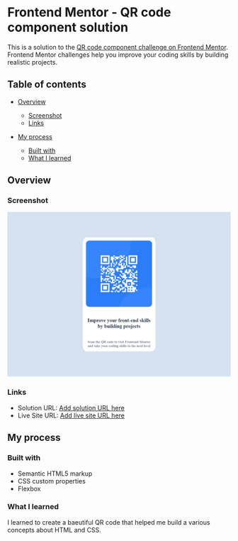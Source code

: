 # Frontend Mentor - QR code component solution

This is a solution to the [QR code component challenge on Frontend Mentor](https://www.frontendmentor.io/challenges/qr-code-component-iux_sIO_H). Frontend Mentor challenges help you improve your coding skills by building realistic projects. 

## Table of contents

- [Overview](#overview)

  - [Screenshot](#screenshot)
  - [Links](#links)
- [My process](#my-process)
  - [Built with](#built-with)
  - [What I learned](#what-i-learned)

## Overview

### Screenshot

![](./Screenshot.jpeg)


### Links

- Solution URL: [Add solution URL here](https://github.com/AKSHUNNA-DHAKAD/qr-code-component-main)
- Live Site URL: [Add live site URL here](https://akshunna-dhakad.github.io/qr-code-component-main/)

## My process

### Built with

- Semantic HTML5 markup
- CSS custom properties
- Flexbox


### What I learned

I learned to create a baeutiful QR code that helped me build a various concepts about HTML and CSS.  
